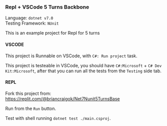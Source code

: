 ### Repl + VSCode 5 Turns Backbone

Language: `dotnet v7.0`  
Testing Framework: `NUnit`  

This is an example project for Repl for 5 turns 

#### VSCODE

This project is Runnable on VSCode, with `C#: Run project` task.

This project is testeable in VSCode, you should have `C#:Microsoft` + `C# Dev Kit:Microsoft`, after that you can run all the tests from the `Testing` side tab.

#### REPL

Fork this project from: https://replit.com/@briancraigok/Net7Nunit5TurnsBase

Run from the `Run` button.

Test with shell running `dotnet test ./main.csproj`.